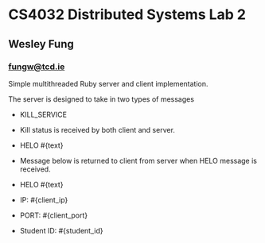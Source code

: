 # CS4032 Distributed Systems Lab 2
## Wesley Fung
### fungw@tcd.ie

Simple multithreaded Ruby server and client implementation.

The server is designed to take in two types of messages
- KILL\_SERVICE
- Kill status is received by both client and server.

- HELO #{text}
- Message below is returned to client from server when HELO message is received.
- HELO #{text}
- IP: #{client\_ip}
- PORT: #{client\_port}
- Student ID: #{student\_id}
